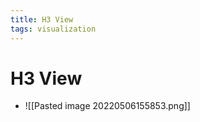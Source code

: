 ```yaml
---
title: H3 View
tags: visualization
---
```


# H3 View
- ![[Pasted image 20220506155853.png]]
































